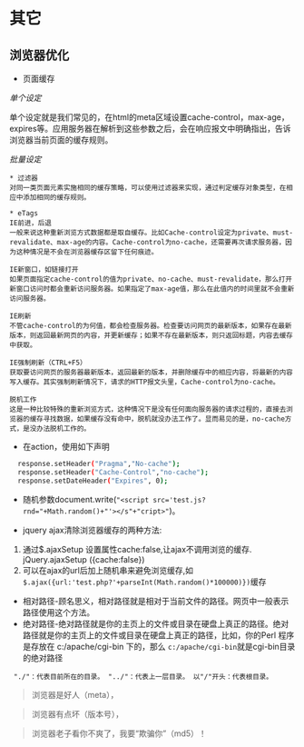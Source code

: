 # 其它

## 浏览器优化

* 页面缓存

*单个设定*

单个设定就是我们常见的，在html的meta区域设置cache-control，max-age，expires等。应用服务器在解析到这些参数之后，会在响应报文中明确指出，告诉浏览器当前页面的缓存规则。

*批量设定*

    * 过滤器
	对同一类页面元素实施相同的缓存策略，可以使用过滤器来实现，通过判定缓存对象类型，在相应中添加相同的缓存规则。

	* eTags
	IE前进，后退
	一般来说这种重新浏览方式数据都是取自缓存。比如Cache-control设定为private、must-revalidate、max-age的内容。Cache-control为no-cache，还需要再次请求服务器，因为这种情况是不会在浏览器缓存区留下任何痕迹。

	IE新窗口，如链接打开
	如果页面指定cache-control的值为private、no-cache、must-revalidate，那么打开新窗口访问时都会重新访问服务器。如果指定了max-age值，那么在此值内的时间里就不会重新访问服务器。

	IE刷新
	不管cache-control的为何值，都会检查服务器。检查要访问网页的最新版本，如果存在最新版本，则返回最新网页的内容，并更新缓存；如果不存在最新版本，则只返回标题，内容去缓存中获取。

	IE强制刷新（CTRL+F5）
	获取要访问网页的服务器最新版本，返回最新的版本，并删除缓存中的相应内容，将最新的内容写入缓存。其实强制刷新情况下，请求的HTTP报文头里，Cache-control为no-cache。

	脱机工作
	这是一种比较特殊的重新浏览方式，这种情况下是没有任何面向服务器的请求过程的，直接去浏览器的缓存寻找数据，如果缓存没有命中，脱机就没办法工作了。显而易见的是，no-cache方式，是没办法脱机工作的。

* 在action，使用如下声明
```bash
  response.setHeader("Pragma","No-cache");
  response.setHeader("Cache-Control","no-cache"); 
  response.setDateHeader("Expires", 0);
```
* 随机参数document.write(`"<script src='test.js?rnd="+Math.random()+"'></s"+"cript>"`)。

* jquery ajax清除浏览器缓存的两种方法:

1. 通过$.ajaxSetup 设置属性cache:false,让ajax不调用浏览的缓存.
     jQuery.ajaxSetup ({cache:false})
 
2. 可以在ajax的url后加上随机串来避免浏览缓存,如`$.ajax({url:'test.php?'+parseInt(Math.random()*100000)})`缓存

* 相对路径-顾名思义，相对路径就是相对于当前文件的路径。网页中一般表示路径使用这个方法。
* 绝对路径-绝对路径就是你的主页上的文件或目录在硬盘上真正的路径。绝对路径就是你的主页上的文件或目录在硬盘上真正的路径，比如，你的Perl 程序是存放在 c:/apache/cgi-bin 下的，那么 `c:/apache/cgi-bin`就是cgi-bin目录的绝对路径

`
"./"：代表目前所在的目录。
"../"：代表上一层目录。
以"/"开头：代表根目录。`

> 浏览器是好人（meta），

> 浏览器有点坏（版本号），

> 浏览器老子看你不爽了，我要“欺骗你”（md5）！

